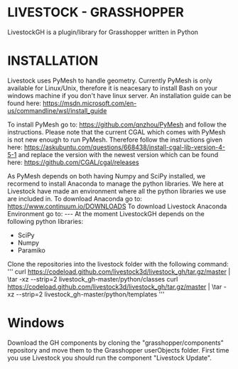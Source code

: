 # LIVESTOCK - GRASSHOPPER
LivestockGH is a plugin/library for Grasshopper written in Python

# INSTALLATION
Livestock uses PyMesh to handle geometry.
Currently PyMesh is only available for Linux/Unix, therefore it is neacesary to install Bash on your windows machine if you don't have linux server.
An installation guide can be found here: https://msdn.microsoft.com/en-us/commandline/wsl/install_guide

To install PyMesh go to: https://github.com/qnzhou/PyMesh and follow the instructions. 
Please note that the current CGAL which comes with PyMesh is not new enough to run PyMesh. Therefore follow the instructions given here: https://askubuntu.com/questions/668438/install-cgal-lib-version-4-5-1 and replace the version with the newest version which can be found here: https://github.com/CGAL/cgal/releases

As PyMesh depends on both having Numpy and SciPy installed, we recormend to install Anaconda to manage the python libraries. We here at Livestock have made an environment where all the python libraries we use are included in.
To download Anaconda go to: https://www.continuum.io/DOWNLOADS
To download Livestock Anaconda Environment go to: ---
At the moment LivestockGH depends on the following python libraries:
- SciPy
- Numpy
- Paramiko

Clone the repositories into the livestock folder with the following command:
'''
curl https://codeload.github.com/livestock3d/livestock_gh/tar.gz/master | \tar -xz --strip=2 livestock_gh-master/python/classes
curl https://codeload.github.com/livestock3d/livestock_gh/tar.gz/master | \tar -xz --strip=2 livestock_gh-master/python/templates
'''

# Windows
Download the GH components by cloning the "grasshopper/components" repository and move them to the Grasshopper userObjects folder.
First time you use Livestock you should run the component "Livestock Update".
